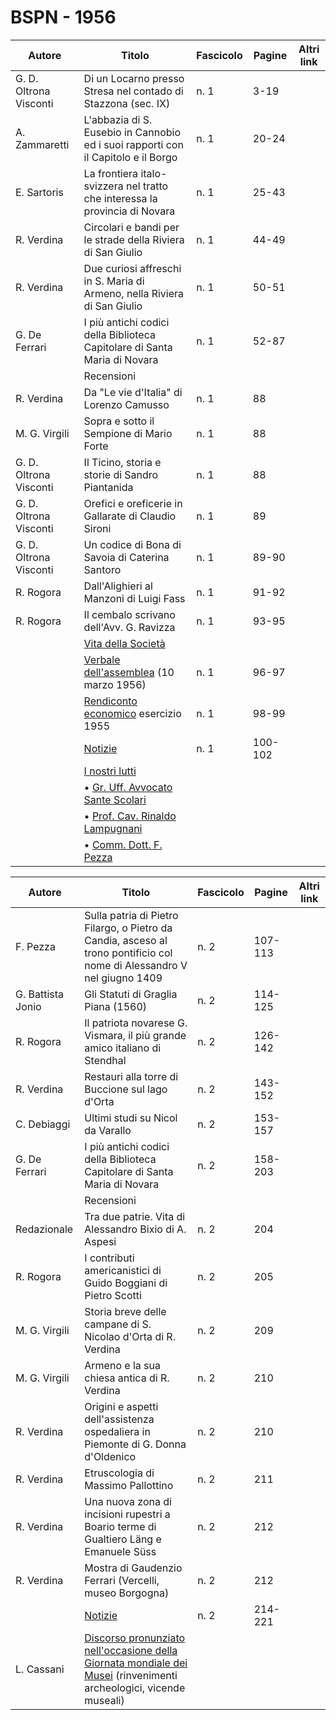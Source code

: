 # BSPN - 1956

| Autore                 | Titolo                                                                                  | Fascicolo | Pagine  | Altri link |
|------------------------|-----------------------------------------------------------------------------------------|-----------|---------|------------|
| G. D. Oltrona Visconti | Di un Locarno presso Stresa nel contado di Stazzona (sec. IX)                           | n. 1      | 3-19    |            |
| A. Zammaretti          | L'abbazia di S. Eusebio in Cannobio ed i suoi rapporti con il Capitolo e il Borgo       | n. 1      | 20-24   |            |
| E. Sartoris            | La frontiera italo-svizzera nel tratto che interessa la provincia di Novara             | n. 1      | 25-43   |            |
| R. Verdina             | Circolari e bandi per le strade della Riviera di San Giulio                             | n. 1      | 44-49   |            |
| R. Verdina             | Due curiosi affreschi in S. Maria di Armeno, nella Riviera di San Giulio                | n. 1      | 50-51   |            |
| G. De Ferrari          | I più antichi codici della Biblioteca Capitolare di Santa Maria di Novara               | n. 1      | 52-87   |            |
|                        | Recensioni                                                                              |           |         |            |
| R. Verdina             | Da "Le vie d'Italia" di Lorenzo Camusso                                                 | n. 1      | 88      |            |
| M. G. Virgili          | Sopra e sotto il Sempione di Mario Forte                                                | n. 1      | 88      |            |
| G. D. Oltrona Visconti | Il Ticino, storia e storie di Sandro Piantanida                                         | n. 1      | 88      |            |
| G. D. Oltrona Visconti | Orefici e oreficerie in Gallarate di Claudio Sironi                                     | n. 1      | 89      |            |
| G. D. Oltrona Visconti | Un codice di Bona di Savoia di Caterina Santoro                                         | n. 1      | 89-90   |            |
| R. Rogora              | Dall'Alighieri al Manzoni di Luigi Fass                                                 | n. 1      | 91-92   |            |
| R. Rogora              | Il cembalo scrivano dell'Avv. G. Ravizza                                                | n. 1      | 93-95   |            |
|                        | [Vita della Società](http://www.ssno.it/BSPNo/bspn_vita56.html#560)                     |           |         |            |
|                        | [Verbale dell'assemblea](http://www.ssno.it/BSPNo/bspn_vita56.html#561) (10 marzo 1956) | n. 1      | 96-97   |            |
|                        | [Rendiconto economico](http://www.ssno.it/BSPNo/bspn_vita56.html#562) esercizio 1955    | n. 1      | 98-99   |            |
|                        | [Notizie](http://www.ssno.it/BSPNo/bspn_vita56.html#563)                                | n. 1      | 100-102 |            |
|                        | [I nostri lutti](http://www.ssno.it/BSPNo/bspn_vita56.html#564)                         |           |         |            |
|                        | • [Gr. Uff. Avvocato Sante Scolari](http://www.ssno.it/BSPNo/bspn_vita56.html#564-1)    |           |         |            |
|                        | • [Prof. Cav. Rinaldo Lampugnani](http://www.ssno.it/BSPNo/bspn_vita56.html#564-2)      |           |         |            |
|                        | • [Comm. Dott. F. Pezza](http://www.ssno.it/BSPNo/bspn_vita56.html#564-3)               |           |         |            |

| Autore            | Titolo                                                                                                                                                             | Fascicolo | Pagine  | Altri link |
|-------------------|--------------------------------------------------------------------------------------------------------------------------------------------------------------------|-----------|---------|------------|
| F. Pezza          | Sulla patria di Pietro Filargo, o Pietro da Candia, asceso al trono pontificio col nome di Alessandro V nel giugno 1409                                            | n. 2      | 107-113 |            |
| G. Battista Jonio | Gli Statuti di Graglia Piana (1560)                                                                                                                                | n. 2      | 114-125 |            |
| R. Rogora         | Il patriota novarese G. Vismara, il più grande amico italiano di Stendhal                                                                                          | n. 2      | 126-142 |            |
| R. Verdina        | Restauri alla torre di Buccione sul lago d'Orta                                                                                                                    | n. 2      | 143-152 |            |
| C. Debiaggi       | Ultimi studi su Nicol da Varallo                                                                                                                                   | n. 2      | 153-157 |            |
| G. De Ferrari     | I più antichi codici della Biblioteca Capitolare di Santa Maria di Novara                                                                                          | n. 2      | 158-203 |            |
|                   | Recensioni                                                                                                                                                         |           |         |            |
| Redazionale       | Tra due patrie. Vita di Alessandro Bixio di A. Aspesi                                                                                                              | n. 2      | 204     |            |
| R. Rogora         | I contributi americanistici di Guido Boggiani di Pietro Scotti                                                                                                     | n. 2      | 205     |            |
| M. G. Virgili     | Storia breve delle campane di S. Nicolao d'Orta di R. Verdina                                                                                                      | n. 2      | 209     |            |
| M. G. Virgili     | Armeno e la sua chiesa antica di R. Verdina                                                                                                                        | n. 2      | 210     |            |
| R. Verdina        | Origini e aspetti dell'assistenza ospedaliera in Piemonte di G. Donna d'Oldenico                                                                                   | n. 2      | 210     |            |
| R. Verdina        | Etruscologia di Massimo Pallottino                                                                                                                                 | n. 2      | 211     |            |
| R. Verdina        | Una nuova zona di incisioni rupestri a Boario terme di Gualtiero Läng e Emanuele Süss                                                                              | n. 2      | 212     |            |
| R. Verdina        | Mostra di Gaudenzio Ferrari (Vercelli, museo Borgogna)                                                                                                             | n. 2      | 212     |            |
|                   | [Notizie](http://www.ssno.it/BSPNo/bspn_vita56.html#56-2)                                                                                                          | n. 2      | 214-221 |            |
| L. Cassani        | [Discorso pronunziato nell'occasione della Giornata mondiale dei Musei](http://www.ssno.it/SSN/ssn_attiv_561111.html) (rinvenimenti archeologici, vicende museali) |           |         |            |
